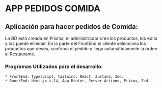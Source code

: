 # APP PEDIDOS COMIDA

## Aplicación para hacer pedidos de Comida:
   La BD está creada en Prisma, el administrador crea los productos, los edita y los puede eliminar.
   En la parte del FrontEnd el cliente selecciona los productos que desea, confirma el pedido y llega automáticamente
   la orden al Restaurante.

### Programas Utilizados para el desarrollo:
    * FrontEnd: Typescript, tailwind, React, Zustand, Zod.
    * BanckEnd: Next.js v.14, App Router, Server Actions, Prisma, Zod.

